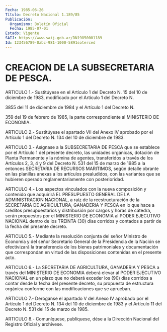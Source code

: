 ```yaml
---
Fecha: 1985-06-26
Título: Decreto Nacional 1.189/85
Publicación:
  Organismo: Boletín Oficial
  Fecha: 1985-07-01
Estado: Vigente
SAIJ: https://www.saij.gob.ar/DN19850001189
Id: 123456789-0abc-981-1000-5891soterced
---
```

# CREACION DE LA SUBSECRETARIA DE PESCA.

<a id="1"></a>
ARTICULO  1.- Sustitúyese en el Artículo 1 del Decreto N. 15 del 10 de diciembre  de  1983, modificado por el Artículo 1 del Decreto N.

3855 del 11 de diciembre  de  1984  y  el Artículo 1 del Decreto N.

359  del  19  de  febrero  de  1985,  la parte  correspondiente  al MINISTERIO DE ECONOMIA.

<a id="2"></a>
ARTICULO  2.- Sustitúyese el apartado VII del Anexo IV aprobado por el Artículo  1  del  Decreto  N.  134  del 10 de diciembre de 1983.

<a id="3"></a>
ARTICULO  3.- Asígnase a la SUBSECRETARIA DE PESCA que se establece por el Artículo  1  del  presente  decreto, las unidades orgánicas, dotación de Planta Permanente y la nómina  de agentes, transferidos a través de los Artículos 2, 3, 4 y 9 del Decreto  N. 531 del 15 de marzo  de  1985  a  la  entonces  SECRETARIA DE RECURSOS MARITIMOS, según  detalle  obrante en las planillas  anexas  a  los  artículos prealudidos, con las variantes que se hubieren operado reglamentariamente con posterioridad.

<a id="4"></a>
ARTICULO  4.-  Los  aspectos vinculados con la nueva composición  y contenido que adquirirá EL PRESUPUESTO GENERAL DE LA ADMINISTRACION NACIONAL,  a  raíz  de  la  reestructuración  de  la SECRETARIA  DE  AGRICULTURA,  GANADERIA  Y  PESCA  en lo que hace a créditos  presupuestarios  y  distribusión  por cargos y  horas  de cátedra, serán propuestos por el MINISTERIO DE  ECONOMIA  al  PODER EJECUTIVO  NACIONAL  dentro  de  los  TREINTA (30) días corridos  y contados a partir de la fecha del presente decreto.

<a id="5"></a>
ARTICULO  5.- Mediante la resolución conjunta del señor Ministro de Economía y  del  señor  Secretario  General de la Presidencia de la Nación se efectivizará la transferencia de los bienes patrimoniales y documentación que correspondan  en  virtud  de  las disposiciones contenidas en el presente acto.

<a id="6"></a>
ARTICULO  6.-  La  SECRETARIA  DE  AGRICULTURA, GANADERIA Y PESCA a través del MINISTERIO DE ECONOMIA deberá  elevar al PODER EJECUTIVO NACIONAL en un plazo que no deberá exceder  los  (90) días corridos a  contar  desde  la  fecha  del presente decreto, su propuesta  de estructura  orgánica  conforme  con    las  modificaciones  que  se aprueban.

<a id="7"></a>
ARTICULO  7.-  Deróganse el apartado V del Anexo IV aprobado por el Artículo 1 del Decreto  N.  134  del  10  de diciembre de 1983 y el Artículo 11 del Decreto N. 531 del 15 de marzo de 1985.

<a id="8"></a>
ARTICULO  8.- Comuníquese, publíquese, dése a la Dirección Nacional del Registro Oficial y archívese.